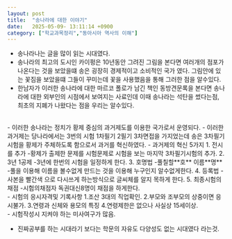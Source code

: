 ```yaml
---
layout: post
title:  "송나라에 대한 이야기"
date:   2025-05-09- 13:11:14 +0900
category: ["학교과목정리","동아시아 역사의 이해"]
---
```


- 송나라나는 글을 많이 읽는 시대였다.
- 송나라의 최고의 도시인 카이펑은 10년동안 그려진 그림을 본다면 여러개의 점포가 나온다는 것을 보았을떄 송은 굉장히 경제적이고 소비적인 국가 였다. 그림안에 있는 꽃짐을 보았을떄 그들이 꾸미는데 꽃을 사용했음을 통해 그러한 점을 알수있다.
- 한남자가 이러한 송나라에 대한 마르코 폴로가 남긴 책인 동방견문록을 본다면 송나라에 대한 외부인의 시점에서 보여지는 사료인데 이때 송나라는 석탄을 썼다는점, 최초의 지폐가 나왔다는 점을 우리는 알수있다.
<br>
- 이러한 송나라는 정치가 황제 중심의 과거제도를 이용한 국가로서 운영되다.
- 이러한 과거제는 당나라에서는 3번의 시험 1차필기 2필기 3차면접을 가지었는데 송은 3차필기시험을 황제가 주체하도록 함으로서 과거를 혁신하였다.
- 과거제의 혁신 5가지
    1. 전시를 추가
    -황제가 출제한 문제를 시험문제로 시험을 보는 마지막 3차필기시험의 추가.
    2. 3년 1공제
    -3년에 한번의 시험을 일정하게 한다.
    3. 호명법
    -풀칠할**호** 이름**명**
    -풀을 이용해 이름을 볼수없게 만드는 것을 이용해 누구인지 알수없게한다.
    4. 등록법
    -사본을 빨간색 으로 다시쓰게 하는방식으로 글씨체를 알지 목하게 한다.
    5. 최종시험의 채점
    -시험의채점자 독권대신8명이 채점을 하게한다.
<br>
- 시험의 응시자격및 기록사항
    1.조산 3대의 직업확인.
    2.부모와 조부모의 상중이면 응시불가.
    3.연령과 신체와 용모의 특징
    4.연령제한은 없으나 사실상 15세이상.
<br>
- 시험작성시 지켜야 하는 미사여구가 많음.

- 진짜공부를 하는 시대라기 보다는 학문의 자유도 다양성도 없는 시대였다 라는것.




